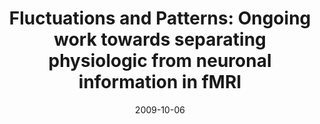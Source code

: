 ---
title: "Fluctuations and Patterns: Ongoing work towards separating physiologic from neuronal information in fMRI"
project_id: 
date: 2009-10-06
conference_id: ""
presenters:
   - peter_bandettini
summary: "University of Minnesota"
file: /assets/presentations/
filename: 
layout: presentation
---